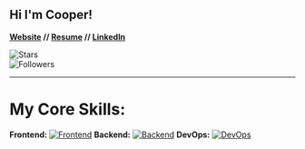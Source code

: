 ## Hi I'm Cooper!
**[Website](https://cooperability.com) // [Resume](https://drive.google.com/file/d/1-mHF7SH3ym9QI8jKBtpKKzvbJM8L1Ovc/view?usp=sharing) // [LinkedIn](https://www.linkedin.com/in/cooperability/)**

![Stars](https://img.shields.io/github/stars/cooperability?style=social)  
![Followers](https://img.shields.io/github/followers/cooperability?style=social)  

---
# My Core Skills:
**Frontend:**
[![Frontend](https://skillicons.dev/icons?i=ts,nextjs,css,tailwind,svelte,vue)](https://skillicons.dev)
**Backend:**
[![Backend](https://skillicons.dev/icons?i=python,postgresql,django,gcp)](https://skillicons.dev)
**DevOps:**
[![DevOps](https://skillicons.dev/icons?i=docker,github,gitlab,heroku,kubernetes)](https://skillicons.dev)


<!-- ![React](https://img.shields.io/badge/-React-000?&logo=React)
![Node.js](https://img.shields.io/badge/-Node.js-000?&logo=Node.js)
![Nextjs](https://img.shields.io/badge/Next.js-000000?logo=nextdotjs)
![PostgreSQL](https://img.shields.io/badge/-PostgreSQL-000?&logo=PostgreSQL)
![Vercel](https://img.shields.io/badge/-Vercel-000?&logo=Vercel) -->